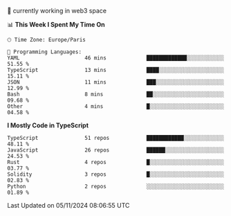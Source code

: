 🔭 currently working in web3 space

<!--START_SECTION:waka-->
📊 **This Week I Spent My Time On** 

```text
🕑︎ Time Zone: Europe/Paris

💬 Programming Languages: 
YAML                     46 mins             █████████████░░░░░░░░░░░░   51.55 % 
TypeScript               13 mins             ████░░░░░░░░░░░░░░░░░░░░░   15.11 % 
JSON                     11 mins             ███░░░░░░░░░░░░░░░░░░░░░░   12.99 % 
Bash                     8 mins              ██░░░░░░░░░░░░░░░░░░░░░░░   09.68 % 
Other                    4 mins              █░░░░░░░░░░░░░░░░░░░░░░░░   04.58 % 
```

**I Mostly Code in TypeScript** 

```text
TypeScript               51 repos            ████████████░░░░░░░░░░░░░   48.11 % 
JavaScript               26 repos            ██████░░░░░░░░░░░░░░░░░░░   24.53 % 
Rust                     4 repos             █░░░░░░░░░░░░░░░░░░░░░░░░   03.77 % 
Solidity                 3 repos             █░░░░░░░░░░░░░░░░░░░░░░░░   02.83 % 
Python                   2 repos             ░░░░░░░░░░░░░░░░░░░░░░░░░   01.89 % 
```




 Last Updated on 05/11/2024 08:06:55 UTC
<!--END_SECTION:waka-->
